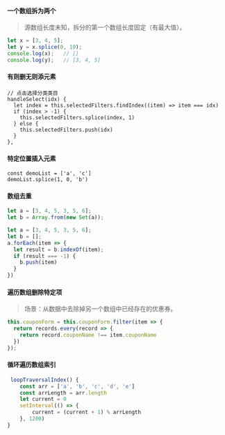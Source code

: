 

#### 一个数组拆为两个

> 源数组长度未知，拆分的第一个数组长度固定（有最大值）。

```javascript
let x = [3, 4, 5];
let y = x.splice(0, 10);
console.log(x);   // []
console.log(y);   // [3, 4, 5]
```



#### 有则删无则添元素

```react
// 点击选择分类类目
handleSelect(idx) {
  let index = this.selectedFilters.findIndex((item) => item === idx)
  if (index > -1) {
    this.selectedFilters.splice(index, 1)
  } else {
    this.selectedFilters.push(idx)
  }
},
```



#### 特定位置插入元素

```react
const demoList = ['a', 'c']
demoList.splice(1, 0, 'b')
```





#### 数组去重  

```javascript
let a = [3, 4, 5, 3, 5, 6];
let b = Array.from(new Set(a));
```

```javascript
let a = [3, 4, 5, 3, 5, 6];
let b = [];
a.forEach(item => {
  let result = b.indexOf(item);
  if (result === -1) {
    b.push(item)
  }
})
```



#### 遍历数组删除特定项

> 场景：从数据中去除掉另一个数组中已经存在的优惠券。

```javascript
this.couponForm = this.couponForm.filter(item => {
  return records.every(record => {
    return record.couponName !== item.couponName
  })
});
```



#### 循环遍历数组索引

```javascript
 loopTraversalIndex() {
    const arr = ['a', 'b', 'c', 'd', 'e']
    const arrLength = arr.length
    let current = 0
    setInterval(() => {
        current = (current + 1) % arrLength
    }, 1200)
}
```







